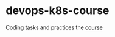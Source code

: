 # devops-k8s-course

Coding tasks and practices the [course](https://prometheus.org.ua/prometheus-plus/devops_and_kubernetes/)
